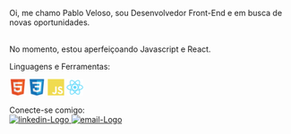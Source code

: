 
 Oi, me chamo Pablo Veloso, sou Desenvolvedor Front-End e em busca de novas oportunidades.
<br>
<br>

No momento, estou aperfeiçoando Javascript e React.





Linguagens e Ferramentas:

<img src="https://raw.githubusercontent.com/devicons/devicon/master/icons/html5/html5-original.svg" width="30px" alt="HTML-Logo">

<img src="https://raw.githubusercontent.com/devicons/devicon/master/icons/css3/css3-original.svg" width="30px" alt="CSS-Logo">

<img src="https://raw.githubusercontent.com/devicons/devicon/master/icons/javascript/javascript-plain.svg" width="30px" alt="JAVASCRIPT-Logo">
<img src="https://raw.githubusercontent.com/devicons/devicon/master/icons/react/react-original.svg" width="30px" alt="React-Logo">
<br>

Conecte-se comigo:
<br>
<a href="https://www.linkedin.com/in/pablo-veloso-75126a231/"> <img src="https://img.shields.io/badge/LinkedIn-0077B5?style=for-the-badge&logo=linkedin&logoColor=white" alt="linkedin-Logo"/>
</a>
<a href="https://mail.google.com/mail/u/0/?tab=rm&ogbl#inbox"> <img src="https://img.shields.io/badge/Gmail-D14836?style=for-the-badge&logo=gmail&logoColor=white" alt="email-Logo"/>
</a>
